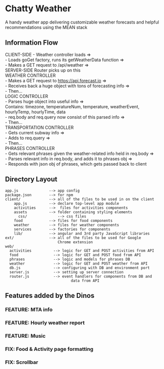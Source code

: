 # Chatty Weather
A handy weather app delivering customizable weather forecasts and helpful recommendations using the MEAN stack

## Information Flow
  CLIENT-SIDE
      - Weather controller loads =>   
      - Loads goGet factory, runs its getWeatherData function =>  
      - Makes a GET request to /api/weather =>  
  SERVER-SIDE Router picks up on this  
    WEATHER CONTROLLER  
      - Makes a GET request to https://api.forecast.io =>  
      - Receives back a huge object with tons of forecasting info =>  
      - Then...  
    LOGIC CONTROLLER  
      - Parses huge object into useful info =>  
        Contains: timezone, temperatureNum, temperature, weatherEvent, hourlyTemp, hourlyTime, data  
      - req.body and req.query now consist of this parsed info =>  
      - Then...  
    TRANSPORTATION CONTROLLER  
      - Gets current subway info =>  
      - Adds to req.query =>  
      - Then...  
    PHRASES CONTROLLER  
      - Gets relevant phrases given the weather-related info held in req.body =>  
      - Parses relevant info in req.body, and adds it to phrases obj =>  
      - Responds with json obj of phrases, which gets passed back to client

## Directory Layout

    app.js              --> app config
    package.json        --> for npm
    client/             --> all of the files to be used in on the client
        app.js          --> declare top-level app module
        activities      -->  files for activities components
        assets          --> folder containing styling elements
          css/              --> css files
        food            --> files for food components
        weather         --> files for weather components
        services        --> factories for components
        lib/            --> angular and 3rd party JavaScript libraries
    ext/                --> all of the files to be used for Google
                            Chrome extension
    web/
      activities          --> logic for GET and POST activities from API
      food                --> logic for GET and POST food from API
      phrases             --> logic and models for phrases DB
      weather             --> logic for GET and POST weather from API
      db.js               --> configuring with DB and environment port
      server.js           --> setting up server connection
      router.js           --> event handlers for components from DB and
                                  data from API

## Features added by the Dinos
  ### FEATURE: MTA info
  ### FEATURE: Hourly weather report
  ### FEATURE: Music
  ### FIX: Food & Activity page formatting
  ### FIX: Scrollbar
